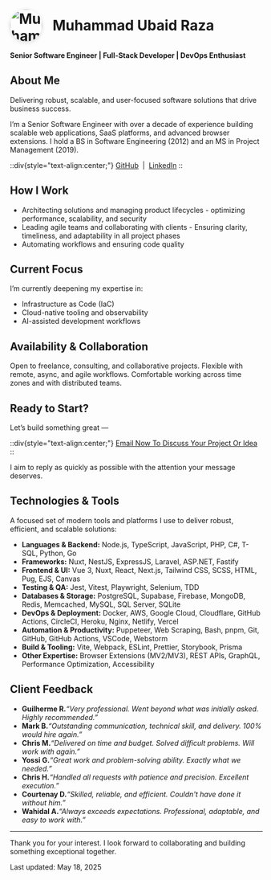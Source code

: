 <!-- <nav style="margin:1.5em 0; text-align:center; font-size:1.1em;">
<a href="/" style="margin:0 1em;">Home</a>
<a href="/blog" style="margin:0 1em;">Blog</a>
<a href="mailto:mubaidr@gmail.com" style="margin:0 1em;">Contact</a>
</nav> -->

<h1 style="display:flex;align-items:center;gap:0.75em;">
<img src="/mubaidr.png" alt="Muhammad Ubaid Raza, Senior Software Engineer, Full-Stack Developer, Pakistan" style="width:64px;height:64px;border-radius:50%;object-fit:cover;box-shadow:0 2px 8px #0002;margin: 0!important;" />
<span>Muhammad Ubaid Raza</span>
</h1>

**Senior Software Engineer | Full-Stack Developer | DevOps Enthusiast**

## About Me

Delivering robust, scalable, and user-focused software solutions that drive business success.

I’m a Senior Software Engineer with over a decade of experience building scalable web applications, SaaS platforms, and advanced browser extensions. I hold a BS in Software Engineering (2012) and an MS in Project Management (2019).

::div{style="text-align:center;"}
[GitHub](https://github.com/mubaidr)  |  [LinkedIn](https://www.linkedin.com/in/mubaidr)
::

## How I Work

- Architecting solutions and managing product lifecycles - optimizing performance, scalability, and security
- Leading agile teams and collaborating with clients - Ensuring clarity, timeliness, and adaptability in all project phases
- Automating workflows and ensuring code quality

## Current Focus

I’m currently deepening my expertise in:

- Infrastructure as Code (IaC)
- Cloud-native tooling and observability
- AI-assisted development workflows

## Availability & Collaboration

Open to freelance, consulting, and collaborative projects. Flexible with remote, async, and agile workflows. Comfortable working across time zones and with distributed teams.

## Ready to Start?

Let’s build something great —

::div{style="text-align:center;"}
[Email Now To Discuss Your Project Or Idea](mailto\:mubaidr@gmail.com)
::

I aim to reply as quickly as possible with the attention your message deserves.

## Technologies & Tools

A focused set of modern tools and platforms I use to deliver robust, efficient, and scalable solutions:

- **Languages & Backend:**
Node.js, TypeScript, JavaScript, PHP, C#, T-SQL, Python, Go
- **Frameworks:** Nuxt, NestJS, ExpressJS, Laravel, ASP.NET, Fastify
- **Frontend & UI:**
Vue 3, Nuxt, React, Next.js, Tailwind CSS, SCSS, HTML, Pug, EJS, Canvas
- **Testing & QA:**
Jest, Vitest, Playwright, Selenium, TDD
- **Databases & Storage:**
PostgreSQL, Supabase, Firebase, MongoDB, Redis, Memcached, MySQL, SQL Server, SQLite
- **DevOps & Deployment:**
Docker, AWS, Google Cloud, Cloudflare, GitHub Actions, CircleCI, Heroku, Nginx, Netlify, Vercel
- **Automation & Productivity:**
Puppeteer, Web Scraping, Bash, pnpm, Git, GitHub, GitHub Actions, VSCode, Webstorm
- **Build & Tooling:**
Vite, Webpack, ESLint, Prettier, Storybook, Prisma
- **Other Expertise:**
Browser Extensions (MV2/MV3), REST APIs, GraphQL, Performance Optimization, Accessibility

## Client Feedback

- **Guilherme R.***“Very professional. Went beyond what was initially asked. Highly recommended.”*
- **Mark B.***“Outstanding communication, technical skill, and delivery. 100% would hire again.”*
- **Chris M.***“Delivered on time and budget. Solved difficult problems. Will work with again.”*
- **Yossi G.***“Great work and problem-solving ability. Exactly what we needed.”*
- **Chris H.***“Handled all requests with patience and precision. Excellent execution.”*
- **Courtenay D.***“Skilled, reliable, and efficient. Couldn't have done it without him.”*
- **Wahidal A.***“Always exceeds expectations. Professional, adaptable, and easy to work with.”*

---

Thank you for your interest. I look forward to collaborating and building something exceptional together.

<p class="text-xs tracking-tight">
Last updated: May 18, 2025
</p>
